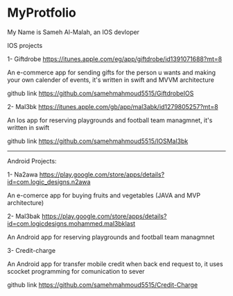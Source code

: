 # MyProtfolio
My Name is Sameh Al-Malah, an IOS devloper

IOS projects 


1- Giftdrobe https://itunes.apple.com/eg/app/giftdrobe/id1391071688?mt=8

 An e-commerce app for sending gifts for the person u wants and making your own calender of events, it's written in swift and MVVM architecture



github link https://github.com/samehmahmoud5515/GiftdrobeIOS

2- Mal3bk https://itunes.apple.com/gb/app/mal3abk/id1279805257?mt=8

 An Ios app for reserving playgrounds and football team managmnet, it's written in swift 
 
 github link https://github.com/samehmahmoud5515/IOSMal3bk
 
-----------------------------------------------------------------------------------------------------------------------------------

Android Projects:

1- Na2awa https://play.google.com/store/apps/details?id=com.logic_designs.n2awa
 
An e-comerce app for buying fruits and vegetables (JAVA and MVP architecture)

2- Mal3bak  https://play.google.com/store/apps/details?id=com.logicdesigns.mohammed.mal3bklast

 An Android app for reserving playgrounds and football team managmnet
 
 3- Credit-charge 
 
 An Android app for transfer mobile credit when back end request to, it uses scocket programming for comunication to sever 
 
 github link https://github.com/samehmahmoud5515/Credit-Charge
